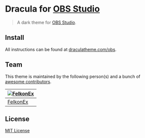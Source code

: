 # Dracula for [OBS Studio](https://obsproject.com/)

> A dark theme for [OBS Studio](https://obsproject.com/).

<!-- ![Screenshot](./screenshot.png) -->

## Install

All instructions can be found at [draculatheme.com/obs](https://draculatheme.com/obs).

## Team

This theme is maintained by the following person(s) and a bunch of [awesome contributors](https://github.com/dracula/obs/graphs/contributors).

[![FelkonEx](https://github.com/FelkonEx.png?size=100)](https://github.com/FelkonEx) |
--- |
[FelkonEx](https://github.com/FelkonEx) |

## License

[MIT License](./LICENSE)